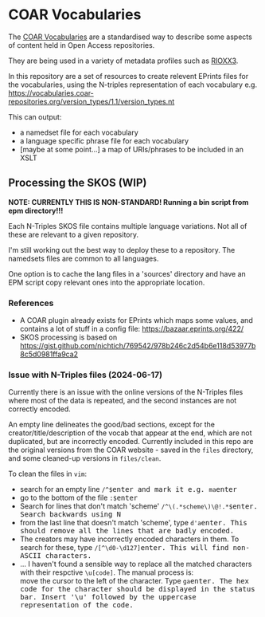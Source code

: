 # COAR Vocabularies

The [COAR Vocabularies](https://vocabularies.coar-repositories.org/) are a standardised way to describe some aspects of content held in Open Access repositories.

They are being used in a variety of metadata profiles such as [RIOXX3](https://www.rioxx.net/profiles/).

In this repository are a set of resources to create relevent EPrints files for the vocabularies, using the N-triples representation of each vocabulary e.g. 
https://vocabularies.coar-repositories.org/version_types/1.1/version_types.nt

This can output:
- a namedset file for each vocabulary
- a language specific phrase file for each vocabulary
- [maybe at some point...] a map of URIs/phrases to be included in an XSLT

## Processing the SKOS (WIP)

__NOTE: CURRENTLY THIS IS NON-STANDARD! Running a bin script from epm directory!!!__

Each N-Triples SKOS file contains multiple language variations. Not all of these are relevant to a given repository.

I'm still working out the best way to deploy these to a repository. The namedsets files are common to all languages.

One option is to cache the lang files in a 'sources' directory and have an EPM script copy relevant ones into the appropriate location.

### References

- A COAR plugin already exists for EPrints which maps some values, and contains a lot of stuff in a config file: https://bazaar.eprints.org/422/
- SKOS processing is based on https://gist.github.com/nichtich/769542/978b246c2d54b6e118d53977b8c5d0981ffa9ca2

### Issue with N-Triples files (2024-06-17)

Currently there is an issue with the online versions of the N-Triples files where most of the data is repeated, and the second instances are not correctly encoded.

An empty line delineates the good/bad sections, except for the creator/title/description of the vocab that appear at the end, which are not duplicated, but are incorrectly encoded.
Currently included in this repo are the original versions from the COAR website - saved in the `files` directory, and some cleaned-up versions in `files/clean`.

To clean the files in `vim`:
- search for an empty line `/^$`<kbd>enter<kbd> and mark it e.g. `ma`<kbd>enter<kbd>
- go to the bottom of the file `:$`<kbd>enter<kbd>
- Search for lines that don't match 'scheme' `/^\(.*scheme\)\@!.*$`<kbd>enter<kbd>. Search backwards using <kbd>N</kbd> 
- from the last line that doesn't match 'scheme', type `d'a`<kbd>enter<kbd>. This should remove all the lines that are badly encoded.
- The creators may have incorrectly encoded characters in them. To search for these, type `/[^\d0-\d127]`<kbd>enter<kbd>. This will find non-ASCII characters.
- ... I haven't found a sensible way to replace all the matched characters with their respctive `\u[code]`. The manual process is:  
move the cursor to the left of the character. Type `ga`<kbd>enter<kbd>. The hex code for the character should be displayed in the status bar. Insert '\u' followed by the uppercase representation of the code.

